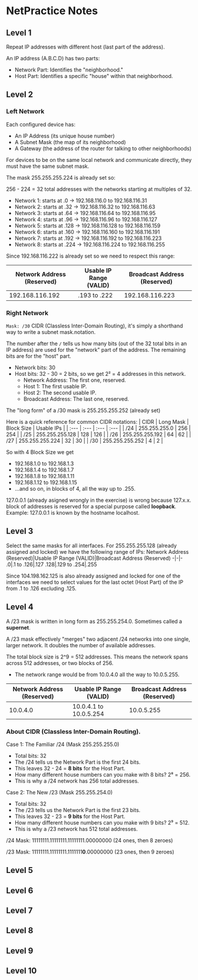 # NetPractice Notes

## Level 1

Repeat IP addresses with different host (last part of the address).

An IP address (A.B.C.D) has two parts:
- Network Part: Identifies the "neighborhood."
- Host Part: Identifies a specific "house" within that neighborhood.

## Level 2

### Left Network

Each configured device has:
- An IP Address (its unique house number)
- A Subnet Mask (the map of its neighborhood)
- A Gateway (the address of the router for talking to other neighborhoods)

For devices to be on the same local network and communicate directly, they must have the same subnet mask.

The mask 255.255.255.224 is already set so:

256 - 224 = 32 total addresses with the networks starting at multiples of 32.

- Network 1: starts at .0 -> 192.168.116.0 to 192.168.116.31
- Network 2: starts at .32 -> 192.168.116.32 to 192.168.116.63
- Network 3: starts at .64 -> 192.168.116.64 to 192.168.116.95
- Network 4: starts at .96 -> 192.168.116.96 to 192.168.116.127
- Network 5: starts at .128 -> 192.168.116.128 to 192.168.116.159
- Network 6: starts at .160 -> 192.168.116.160 to 192.168.116.191
- Network 7: starts at .192 -> 192.168.116.192 to 192.168.116.223
- Network 8: starts at .224 -> 192.168.116.224 to 192.168.116.255

Since 192.168.116.222 is already set so we need to respect this range:

|Network Address (Reserved)|Usable IP Range (VALID)|Broadcast Address (Reserved)|
|-|-|-|
|192.168.116.192|.193 to .222|192.168.116.223|

### Right Network

`Mask: /30` CIDR (Classless Inter-Domain Routing), it's simply a shorthand way to write a subnet mask.notation.

The number after the `/` tells us how many bits (out of the 32 total bits in an IP address) are used for the "network" part of the address. The remaining bits are for the "host" part.
- Network bits: 30
- Host bits: 32 - 30 = 2 bits, so we get 2² = 4 addresses in this network.
	- Network Address: The first one, reserved.
	- Host 1: The first usable IP.
	- Host 2: The second usable IP.
	- Broadcast Address: The last one, reserved.

The "long form" of a /30 mask is 255.255.255.252 (already set)

Here is a quick reference for common CIDR notations:
| CIDR | Long Mask | Block Size | Usable IPs |
| :--- | :--- | :--- | :--- |
| /24 | 255.255.255.0 | 256 | 254 |
| /25 | 255.255.255.128 | 128 | 126 |
| /26 | 255.255.255.192 | 64 | 62 |
| /27 | 255.255.255.224 | 32 | 30 |
| /30 | 255.255.255.252 | 4 | 2 |

So with 4 Block Size we get

- 192.168.1.0 to 192.168.1.3
- 192.168.1.4 to 192.168.1.7
- 192.168.1.8 to 192.168.1.11
- 192.168.1.12 to 192.168.1.15
- ...and so on, in blocks of 4, all the way up to .255.

127.0.0.1 (already asigned wrongly in the exercise) is wrong because 127.x.x. block of addresses is reserved for a special purpose called **loopback**.
Example: 127.0.0.1 is known by the hostname localhost.

## Level 3

Select the same masks for all interfaces.
For 255.255.255.128 (already assigned and locked) we have the following range of IPs:
Network Address (Reserved)|Usable IP Range (VALID)|Broadcast Address (Reserved)
-|-|-
.0|.1 to .126|.127
.128|.129 to .254|.255

Since 104.198.162.125 is also already assigned and locked for one of the interfaces we need to select values for the last octet (Host Part) of the IP from .1 to .126 excluding .125.

## Level 4

A /23 mask is written in long form as 255.255.254.0. Sometimes called a **supernet**.

A /23 mask effectively "merges" two adjacent /24 networks into one single, larger network. It doubles the number of available addresses.

The total block size is 2^9 = 512 addresses. This means the network spans across 512 addresses, or two blocks of 256.
- The network range would be from 10.0.4.0 all the way to 10.0.5.255.

Network Address (Reserved)|Usable IP Range (VALID)|Broadcast Address (Reserved)
-|-|-
10.0.4.0|10.0.4.1 to 10.0.5.254|10.0.5.255

### About CIDR (Classless Inter-Domain Routing).

Case 1: The Familiar /24 (Mask 255.255.255.0)
- Total bits: 32
- The /24 tells us the Network Part is the first 24 bits.
- This leaves 32 - 24 = **8 bits** for the Host Part.
- How many different house numbers can you make with 8 bits? 2⁸ = 256.
- This is why a /24 network has 256 total addresses.

Case 2: The New /23 (Mask 255.255.254.0)
- Total bits: 32
- The /23 tells us the Network Part is the first 23 bits.
- This leaves 32 - 23 = **9 bits** for the Host Part.
- How many different house numbers can you make with 9 bits? 2⁹ = 512.
- This is why a /23 network has 512 total addresses.

/24 Mask:
11111111.11111111.11111111.00000000
(24 ones, then 8 zeroes)

/23 Mask:
11111111.11111111.1111111**0**.00000000
(23 ones, then 9 zeroes)

## Level 5

## Level 6

## Level 7

## Level 8

## Level 9

## Level 10
